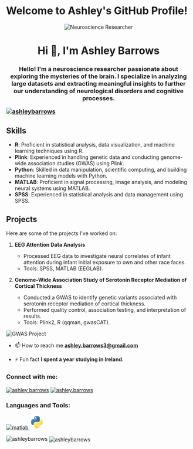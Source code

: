 # Welcome to Ashley's GitHub Profile!

<p align="center">
  <img src="https://i0.wp.com/concussionisbraininjury.com/wp-content/uploads/2020/09/image.gif?resize=320%2C240&ssl=1" alt="Neuroscience Researcher">
</p>


<h1 align="center">Hi 👋, I'm Ashley Barrows</h1>
<h3 align="center">Hello! I'm a neuroscience researcher passionate about exploring the mysteries of the brain. I specialize in analyzing large datasets and extracting meaningful insights to further our understanding of neurological disorders and cognitive processes.

<p align="left"> <a href="https://github.com/ryo-ma/github-profile-trophy"><img src="https://github-profile-trophy.vercel.app/?username=ashleybarrows" alt="ashleybarrows" /></a> </p>


## Skills

- **R**: Proficient in statistical analysis, data visualization, and machine learning techniques using R.
- **Plink**: Experienced in handling genetic data and conducting genome-wide association studies (GWAS) using Plink.
- **Python**: Skilled in data manipulation, scientific computing, and building machine learning models with Python.
- **MATLAB**: Proficient in signal processing, image analysis, and modeling neural systems using MATLAB.
- **SPSS**: Experienced in statistical analysis and data management using SPSS.

## Projects

Here are some of the projects I've worked on:


1. **EEG Attention Data Analysis**
   - Processed EEG data to investigate neural correlates of infant attention during infant initial exposure to own and other race faces.
   - Tools: SPSS, MATLAB (EEGLAB).


2. **Genome-Wide Association Study of Serotonin Receptor Mediation of Cortical Thickness**
   - Conducted a GWAS to identify genetic variants associated with serotonin receptor mediation of cortical thickness.
   - Performed quality control, association testing, and interpretation of results.
   - Tools: Plink2, R (qqman, gwasCAT).

![GWAS Project](https://genomevolution.org/wiki/images/d/df/DNA_orbit_animated_small-side.gif)



- 📫 How to reach me **ashley.barrows3@gmail.com**

- ⚡ Fun fact **I spent a year studying in Ireland.**

<h3 align="left">Connect with me:</h3>
<p align="left">
<a href="https://linkedin.com/in/ashley barrows" target="blank"><img align="center" src="https://raw.githubusercontent.com/rahuldkjain/github-profile-readme-generator/master/src/images/icons/Social/linked-in-alt.svg" alt="ashley barrows" height="30" width="40" /></a>
<a href="https://instagram.com/ashley.barrows" target="blank"><img align="center" src="https://raw.githubusercontent.com/rahuldkjain/github-profile-readme-generator/master/src/images/icons/Social/instagram.svg" alt="ashley.barrows" height="30" width="40" /></a>
</p>

<h3 align="left">Languages and Tools:</h3>
<p align="left"> <a href="https://www.mathworks.com/" target="_blank" rel="noreferrer"> <img src="https://upload.wikimedia.org/wikipedia/commons/2/21/Matlab_Logo.png" alt="matlab" width="40" height="40"/> </a> <a href="https://www.python.org" target="_blank" rel="noreferrer"> <img src="https://raw.githubusercontent.com/devicons/devicon/master/icons/python/python-original.svg" alt="python" width="40" height="40"/> </a> </p>

<p><img align="left" src="https://github-readme-stats.vercel.app/api/top-langs?username=ashleybarrows&show_icons=true&locale=en&layout=compact" alt="ashleybarrows" /></p>

<p>&nbsp;<img align="center" src="https://github-readme-stats.vercel.app/api?username=ashleybarrows&show_icons=true&locale=en" alt="ashleybarrows" /></p>
